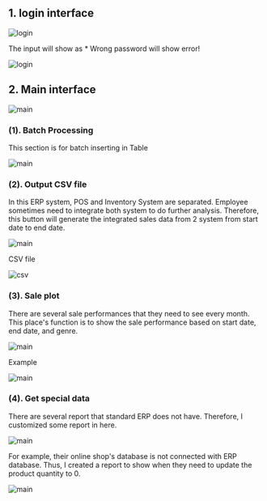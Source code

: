 ## 1. login interface

![login](https://github.com/red574890/TMMA-report-project/blob/main/interface_guide/login.PNG "login")

The input will show as * 
Wrong password will show error!

![login](https://github.com/red574890/TMMA-report-project/blob/main/interface_guide/login2.PNG "login")


## 2. Main interface

![main](https://github.com/red574890/TMMA-report-project/blob/main/interface_guide/main.PNG "main")

### (1). Batch Processing
This section is for batch inserting in Table

![main](https://github.com/red574890/TMMA-report-project/blob/main/interface_guide/main1.PNG "main1")


### (2). Output CSV file
In this ERP system, POS and Inventory System are separated. 
Employee sometimes need to integrate both system to do further analysis. Therefore, this button will generate the integrated sales data from 2 system from start date to end date.

                       
![main](https://github.com/red574890/TMMA-report-project/blob/main/interface_guide/main2.PNG "main2")

CSV file
                       
![csv](https://github.com/red574890/TMMA-report-project/blob/main/interface_guide/csv.PNG "csv")


### (3). Sale plot
There are several sale performances that they need to see every month. This place's function is to show the sale performance based on start date, end date, and genre.

![main](https://github.com/red574890/TMMA-report-project/blob/main/interface_guide/main5.PNG "main2")

Example

![main](https://github.com/red574890/TMMA-report-project/blob/main/interface_guide/bar.png "main")


### (4). Get special data
There are several report that standard ERP does not have. Therefore, I customized some report in here.


![main](https://github.com/red574890/TMMA-report-project/blob/main/interface_guide/main3.PNG "main")

For example, their online shop's database is not connected with ERP database. Thus, I created a report to show when they need to update the product quantity to 0.

![main](https://github.com/red574890/TMMA-report-project/blob/main/interface_guide/online.PNG, "online")


